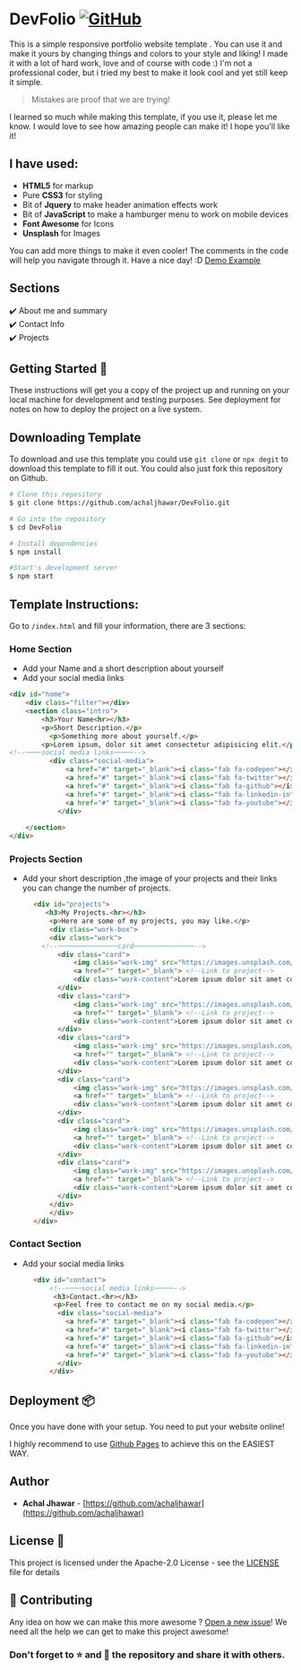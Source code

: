 # DevFolio <a href = "https://github.com/achaljhawar/DevFolio/blob/master/LICENSE"><img alt="GitHub" src="https://img.shields.io/github/license/achaljhawar/DevFolio?style=flat-square"></a>
This is a simple responsive portfolio website template . You can use it and make it yours by changing things and colors to your style and liking! I made it with a lot of hard work, love and of course with code :) I'm not a professional coder, but i tried my best to make it look cool and yet still keep it simple. 

> Mistakes are proof that we are trying!

I learned so much while making this template, if you use it, please let me know. I would love to see how amazing people can make it! I hope you'll like it!

## I have used:
+ **HTML5** for markup
+ Pure **CSS3** for styling 
+ Bit of **Jquery** to make header animation effects work
+ Bit of **JavaScript** to make a hamburger menu to work on mobile devices 
+ **Font Awesome** for Icons 
+ **Unsplash** for Images 

You can add more things to make it even cooler! The comments in the code will help you navigate through it. Have a nice day! :D 
<a href="https://achaljhawar.github.io/DevFolio/">Demo Example</a>

## Sections
✔️ About me and summary\
✔️ Contact Info\
✔️ Projects

## Getting Started 🚀
These instructions will get you a copy of the project up and running on your local machine for development and testing purposes. See deployment for notes on how to deploy the project on a live system.
## Downloading Template
To download and use this template you could use `git clone` or `npx degit` to download this template to fill it out. You could also just fork this repository on Github.

```bash
# Clone this repository
$ git clone https://github.com/achaljhawar/DevFolio.git

# Go into the repository
$ cd DevFolio

# Install dependencies
$ npm install

#Start's development server
$ npm start
```
## Template Instructions:
Go to `/index.html` and fill your information, there are 3 sections:
### Home Section
- Add your Name and a short description about yourself
- Add your social media links 
```html
<div id="home">
	<div class="filter"></div>
	<section class="intro">
		<h3>Your Name<hr></h3>
		<p>Short Description.</p>
		  <p>Something more about yourself.</p>
        <p>Lorem ipsum, dolor sit amet consectetur adipisicing elit.</p>
<!--────social media links─────-->		 
		  <div class="social-media">
			  <a href="#" target="_blank"><i class="fab fa-codepen"></i></a>
			  <a href="#" target="_blank"><i class="fab fa-twitter"></i></a>
			  <a href="#" target="_blank"><i class="fab fa-github"></i></a>
			  <a href="#" target="_blank"><i class="fab fa-linkedin-in"></i></a>
			  <a href="#" target="_blank"><i class="fab fa-youtube"></i></a>
		    </div>
			 
	</section> 
</div>  
```
### Projects Section
- Add your short description ,the image of your projects and their links you can change the number of projects.
```html	 
	  <div id="projects"> 
		 <h3>My Projects.<hr></h3>
		  <p>Here are some of my projects, you may like.</p>
		  <div class="work-box">
		  <div class="work">
		<!--───────────────card───────────────-->
			<div class="card">
			    <img class="work-img" src="https://images.unsplash.com/photo-1518611507436-f9221403cca2?ixlib=rb-1.2.1&ixid=eyJhcHBfaWQiOjEyMDd9&auto=format&fit=crop&w=1225&q=80">
			    <a href="" target="_blank"> <!--Link to project-->
				<div class="work-content">Lorem ipsum dolor sit amet consectetur.</div></a>
            </div>
			<div class="card">
			    <img class="work-img" src="https://images.unsplash.com/photo-1462642109801-4ac2971a3a51?ixlib=rb-1.2.1&auto=format&fit=crop&w=1266&q=80">
				<a href="" target="_blank"> <!--Link to project-->
				<div class="work-content">Lorem ipsum dolor sit amet consectetur.</div></a>
            </div>
            <div class="card">
			    <img class="work-img" src="https://images.unsplash.com/photo-1485815457792-d1a966f9bde0?ixlib=rb-1.2.1&auto=format&fit=crop&w=1350&q=80">
				<a href="" target="_blank"> <!--Link to project-->
				<div class="work-content">Lorem ipsum dolor sit amet consectetur.</div></a>
            </div>
            <div class="card">
			    <img class="work-img" src="https://images.unsplash.com/photo-1517842645767-c639042777db?ixlib=rb-1.2.1&ixid=eyJhcHBfaWQiOjEyMDd9&auto=format&fit=crop&w=1350&q=80">
				<a href="" target="_blank"> <!--Link to project-->
				<div class="work-content">Lorem ipsum dolor sit amet consectetur.</div></a>
            </div> 
			<div class="card">
			    <img class="work-img" src="https://images.unsplash.com/photo-1535556116002-6281ff3e9f36?ixlib=rb-1.2.1&ixid=eyJhcHBfaWQiOjEyMDd9&auto=format&fit=crop&w=781&q=80">
				<a href="" target="_blank"> <!--Link to project-->
				<div class="work-content">Lorem ipsum dolor sit amet consectetur.</div></a>
            </div>
			<div class="card">
			    <img class="work-img" src="https://images.unsplash.com/photo-1483546416237-76fd26bbcdd1?ixlib=rb-1.2.1&ixid=eyJhcHBfaWQiOjEyMDd9&auto=format&fit=crop&w=1350&q=80">
				<a href="" target="_blank"> <!--Link to project-->
				<div class="work-content">Lorem ipsum dolor sit amet consectetur.</div></a>
            </div> 	  
		  </div>
		  </div>
	  </div>
```
### Contact Section
- Add your social media links 
```html
	  <div id="contact">
		  <!--────social media links─────-->
		   <h3>Contact.<hr></h3>
		   <p>Feel free to contact me on my social media.</p>
		    <div class="social-media">
			  <a href="#" target="_blank"><i class="fab fa-codepen"></i></a>
			  <a href="#" target="_blank"><i class="fab fa-twitter"></i></a>
			  <a href="#" target="_blank"><i class="fab fa-github"></i></a>
			  <a href="#" target="_blank"><i class="fab fa-linkedin-in"></i></a>
			  <a href="#" target="_blank"><i class="fab fa-youtube"></i></a>
		    </div>
		  </div>
```
## Deployment 📦

Once you have done with your setup. You need to put your website online!

I highly recommend to use [Github Pages](https://pages.github.com/) to achieve this on the EASIEST WAY.

## Author

- **Achal Jhawar** - [https://github.com/achaljhawar](https://github.com/achaljhawar)

## License 📄

This project is licensed under the Apache-2.0 License - see the [LICENSE](LICENSE) file for details

## 🤝 Contributing

Any idea on how we can make this more awesome ? [Open a new issue](https://github.com/achaljhawar/DevFolio/issues)!  We need all the help we can get to make this project awesome!

### Don't forget to ⭐ and 🍴 the repository and share it with others.






